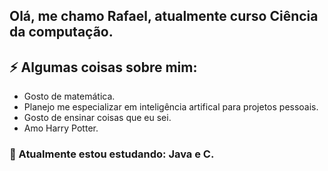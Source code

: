 ## Olá, me chamo Rafael, atualmente curso Ciência da computação.

<h2>⚡ Algumas coisas sobre mim:</h2> 

- Gosto de matemática.
- Planejo me especializar em inteligência artifical para projetos pessoais.
- Gosto de ensinar coisas que eu sei.
- Amo Harry Potter.

<h3> 🔭 Atualmente estou estudando: Java e C. </h3>

<!--
**RafaelSSchneider/RafaelSSchneider** is a ✨ _special_ ✨ repository because its `README.md` (this file) appears on your GitHub profile.

Here are some ideas to get you started:

- 🔭 I’m currently working on ...
- 🌱 I’m currently learning ...
- 👯 I’m looking to collaborate on ...
- 🤔 I’m looking for help with ...
- 💬 Ask me about ...
- 📫 How to reach me: ...
- 😄 Pronouns: ...
- ⚡ Fun fact: ...
-->
